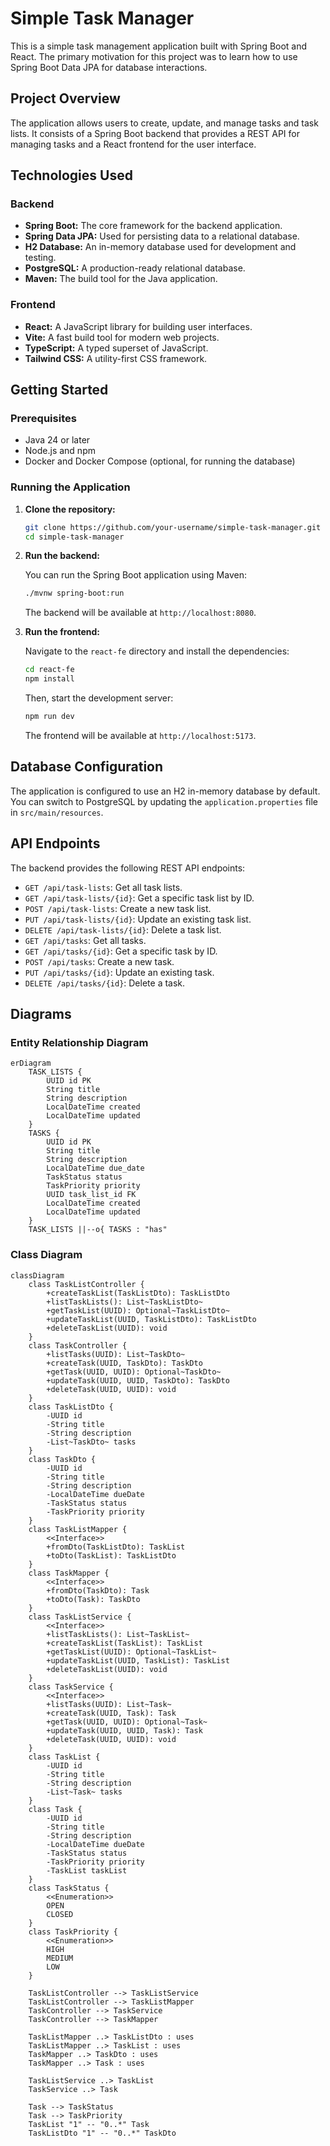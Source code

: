 # Simple Task Manager

This is a simple task management application built with Spring Boot and React. The primary motivation for this project was to learn how to use Spring Boot Data JPA for database interactions.

## Project Overview

The application allows users to create, update, and manage tasks and task lists. It consists of a Spring Boot backend that provides a REST API for managing tasks and a React frontend for the user interface.

## Technologies Used

### Backend

*   **Spring Boot:** The core framework for the backend application.
*   **Spring Data JPA:** Used for persisting data to a relational database.
*   **H2 Database:** An in-memory database used for development and testing.
*   **PostgreSQL:** A production-ready relational database.
*   **Maven:** The build tool for the Java application.

### Frontend

*   **React:** A JavaScript library for building user interfaces.
*   **Vite:** A fast build tool for modern web projects.
*   **TypeScript:** A typed superset of JavaScript.
*   **Tailwind CSS:** A utility-first CSS framework.

## Getting Started

### Prerequisites

*   Java 24 or later
*   Node.js and npm
*   Docker and Docker Compose (optional, for running the database)

### Running the Application

1.  **Clone the repository:**

    ```bash
    git clone https://github.com/your-username/simple-task-manager.git
    cd simple-task-manager
    ```

2.  **Run the backend:**

    You can run the Spring Boot application using Maven:

    ```bash
    ./mvnw spring-boot:run
    ```

    The backend will be available at `http://localhost:8080`.

3.  **Run the frontend:**

    Navigate to the `react-fe` directory and install the dependencies:

    ```bash
    cd react-fe
    npm install
    ```

    Then, start the development server:

    ```bash
    npm run dev
    ```

    The frontend will be available at `http://localhost:5173`.

## Database Configuration

The application is configured to use an H2 in-memory database by default. You can switch to PostgreSQL by updating the `application.properties` file in `src/main/resources`.

## API Endpoints

The backend provides the following REST API endpoints:

*   `GET /api/task-lists`: Get all task lists.
*   `GET /api/task-lists/{id}`: Get a specific task list by ID.
*   `POST /api/task-lists`: Create a new task list.
*   `PUT /api/task-lists/{id}`: Update an existing task list.
*   `DELETE /api/task-lists/{id}`: Delete a task list.
*   `GET /api/tasks`: Get all tasks.
*   `GET /api/tasks/{id}`: Get a specific task by ID.
*   `POST /api/tasks`: Create a new task.
*   `PUT /api/tasks/{id}`: Update an existing task.
*   `DELETE /api/tasks/{id}`: Delete a task.

## Diagrams

### Entity Relationship Diagram

```mermaid
erDiagram
    TASK_LISTS {
        UUID id PK
        String title
        String description
        LocalDateTime created
        LocalDateTime updated
    }
    TASKS {
        UUID id PK
        String title
        String description
        LocalDateTime due_date
        TaskStatus status
        TaskPriority priority
        UUID task_list_id FK
        LocalDateTime created
        LocalDateTime updated
    }
    TASK_LISTS ||--o{ TASKS : "has"
```

### Class Diagram

```mermaid
classDiagram
    class TaskListController {
        +createTaskList(TaskListDto): TaskListDto
        +listTaskLists(): List~TaskListDto~
        +getTaskList(UUID): Optional~TaskListDto~
        +updateTaskList(UUID, TaskListDto): TaskListDto
        +deleteTaskList(UUID): void
    }
    class TaskController {
        +listTasks(UUID): List~TaskDto~
        +createTask(UUID, TaskDto): TaskDto
        +getTask(UUID, UUID): Optional~TaskDto~
        +updateTask(UUID, UUID, TaskDto): TaskDto
        +deleteTask(UUID, UUID): void
    }
    class TaskListDto {
        -UUID id
        -String title
        -String description
        -List~TaskDto~ tasks
    }
    class TaskDto {
        -UUID id
        -String title
        -String description
        -LocalDateTime dueDate
        -TaskStatus status
        -TaskPriority priority
    }
    class TaskListMapper {
        <<Interface>>
        +fromDto(TaskListDto): TaskList
        +toDto(TaskList): TaskListDto
    }
    class TaskMapper {
        <<Interface>>
        +fromDto(TaskDto): Task
        +toDto(Task): TaskDto
    }
    class TaskListService {
        <<Interface>>
        +listTaskLists(): List~TaskList~
        +createTaskList(TaskList): TaskList
        +getTaskList(UUID): Optional~TaskList~
        +updateTaskList(UUID, TaskList): TaskList
        +deleteTaskList(UUID): void
    }
    class TaskService {
        <<Interface>>
        +listTasks(UUID): List~Task~
        +createTask(UUID, Task): Task
        +getTask(UUID, UUID): Optional~Task~
        +updateTask(UUID, UUID, Task): Task
        +deleteTask(UUID, UUID): void
    }
    class TaskList {
        -UUID id
        -String title
        -String description
        -List~Task~ tasks
    }
    class Task {
        -UUID id
        -String title
        -String description
        -LocalDateTime dueDate
        -TaskStatus status
        -TaskPriority priority
        -TaskList taskList
    }
    class TaskStatus {
        <<Enumeration>>
        OPEN
        CLOSED
    }
    class TaskPriority {
        <<Enumeration>>
        HIGH
        MEDIUM
        LOW
    }

    TaskListController --> TaskListService
    TaskListController --> TaskListMapper
    TaskController --> TaskService
    TaskController --> TaskMapper
    
    TaskListMapper ..> TaskListDto : uses
    TaskListMapper ..> TaskList : uses
    TaskMapper ..> TaskDto : uses
    TaskMapper ..> Task : uses

    TaskListService ..> TaskList
    TaskService ..> Task

    Task --> TaskStatus
    Task --> TaskPriority
    TaskList "1" -- "0..*" Task
    TaskListDto "1" -- "0..*" TaskDto
```
